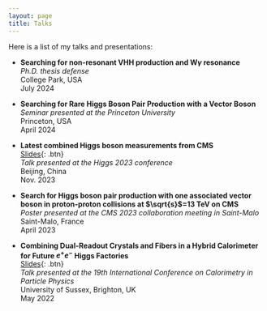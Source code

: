 ```yaml
---
layout: page
title: Talks
---
```


Here is a list of my talks and presentations:

- **Searching for non-resonant VHH production and W$\gamma$ resonance**  
  *Ph.D. thesis defense*  
  College Park, USA  
  July 2024

- **Searching for Rare Higgs Boson Pair Production with a Vector Boson**  
  *Seminar presented at the Princeton University*  
  Princeton, USA  
  April 2024

- **Latest combined Higgs boson measurements from CMS**  
  [Slides](https://indico.ihep.ac.cn/event/18025/timetable/?view=standard_inline_minutes#5-cms-wildcard-latest-combined){: .btn}  
  *Talk presented at the Higgs 2023 conference*  
  Beijing, China  
  Nov. 2023

- **Search for Higgs boson pair production with one associated vector boson in proton-proton collisions at $\sqrt{s}$=13 TeV on CMS**  
  *Poster presented at the CMS 2023 collaboration meeting in Saint-Malo*  
  Saint-Malo, France  
  April 2023

- **Combining Dual-Readout Crystals and Fibers in a Hybrid Calorimeter for Future $e^+e^-$ Higgs Factories**  
  [Slides](https://indico.cern.ch/event/847884/timetable/?view=standard#206-homogeneous-dual-readout-e){: .btn}  
  *Talk presented at the 19th International Conference on Calorimetry in Particle Physics*  
  University of Sussex, Brighton, UK  
  May 2022  

<br /> 



